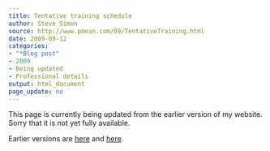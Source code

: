 ```yaml
---
title: Tentative training schedule
author: Steve Simon
source: http://www.pmean.com/09/TentativeTraining.html
date: 2009-09-12
categories:
- "*Blog post"
- 2009
- Being updated
- Professional details
output: html_document
page_update: no
---
```


This page is currently being updated from the earlier version of my website. Sorry that it is not yet fully available.

<!---More--->

Earlier versions are [here][sim1] and [here][sim2].

[sim1]: http://www.pmean.com/09/TentativeTraining.html
[sim2]: http://new.pmean.com/tentative-training/
